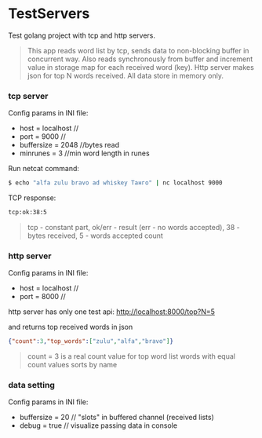 # TestServers
Test golang project with tcp and http servers.

> This app reads word list by tcp, sends data to non-blocking buffer in concurrent way. 
> Also reads synchronously from buffer and increment value in storage map for each received word (key).
> Http server makes json for top N words received.
> All data store in memory only.

### tcp server
Config params in INI file:
 - host = localhost //
 - port = 9000 //
 - buffersize = 2048 //bytes read
 - minrunes = 3 //min word length in runes

Run netcat command:
```sh
$ echo "alfa zulu bravo ad whiskey Танго" | nc localhost 9000
```

TCP response:
```sh
tcp:ok:38:5
```
> tcp - constant part, ok/err - result (err - no words accepted), 38 - bytes received, 5 - words accepted count


### http server

Config params in INI file:
 - host = localhost //
 - port = 8000 //

http server has only one test api:
[http://localhost:8000/top?N=5](http://localhost:8000/top?N=5)

and returns top received words in json
```json
{"count":3,"top_words":["zulu","alfa","bravo"]}
```
> count = 3 is a real count value for top word list
> words with equal count values sorts by name

### data setting

Config params in INI file:
 - buffersize = 20 // "slots" in buffered channel (received lists)
 - debug = true // visualize passing data in console